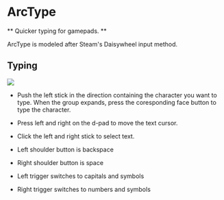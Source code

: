 # ArcType

** Quicker typing for gamepads. **

ArcType is modeled after Steam's Daisywheel input method.

## Typing

![](/example.png)

* Push the left stick in the direction containing the character you want to type. When the group expands, press the coresponding face button to type the character.

* Press left and right on the d-pad to move the text cursor.

* Click the left and right stick to select text.

* Left shoulder button is backspace

* Right shoulder button is space

* Left trigger switches to capitals and symbols

* Right trigger switches to numbers and symbols

